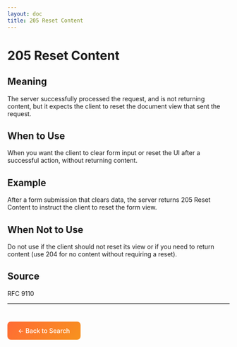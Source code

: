 ```yaml
---
layout: doc
title: 205 Reset Content
---
```


# 205 Reset Content

## Meaning

The server successfully processed the request, and is not returning content, but it expects the client to reset the document view that sent the request.

## When to Use

When you want the client to clear form input or reset the UI after a successful action, without returning content.

## Example

After a form submission that clears data, the server returns 205 Reset Content to instruct the client to reset the form view.

## When Not to Use

Do not use if the client should not reset its view or if you need to return content (use 204 for no content without requiring a reset).

## Source

RFC 9110

---

<div style="margin-top: 40px;">
  <a href="/" style="display: inline-block; padding: 12px 24px; background: linear-gradient(135deg, #ff6b35, #f7931e); color: white; text-decoration: none; border-radius: 8px; font-weight: 500;">← Back to Search</a>
</div>
